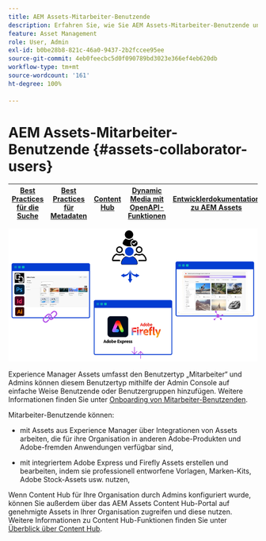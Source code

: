 ```yaml
---
title: AEM Assets-Mitarbeiter-Benutzende
description: Erfahren Sie, wie Sie AEM Assets-Mitarbeiter-Benutzende und ihre Berechtigungen verwalten.
feature: Asset Management
role: User, Admin
exl-id: b0be28b8-821c-46a0-9437-2b2fccee95ee
source-git-commit: 4eb0feecbc5d0f090789bd3023e366ef4eb620db
workflow-type: tm+mt
source-wordcount: '161'
ht-degree: 100%

---
```


# AEM Assets-Mitarbeiter-Benutzende {#assets-collaborator-users}

| [Best Practices für die Suche](/help/assets/search-best-practices.md) | [Best Practices für Metadaten](/help/assets/metadata-best-practices.md) | [Content Hub](/help/assets/product-overview.md) | [Dynamic Media mit OpenAPI-Funktionen](/help/assets/dynamic-media-open-apis-overview.md) | [Entwicklerdokumentation zu AEM Assets](https://developer.adobe.com/experience-cloud/experience-manager-apis/) |
| ------------- | --------------------------- |---------|----|-----|

![AEM Assets-Mitarbeiter-Benutzende – Banner](/help/assets/assets/aem-assets-collaborator-users-banner.png)

Experience Manager Assets umfasst den Benutzertyp „Mitarbeiter“ und Admins können diesem Benutzertyp mithilfe der Admin Console auf einfache Weise Benutzende oder Benutzergruppen hinzufügen. Weitere Informationen finden Sie unter [Onboarding von Mitarbeiter-Benutzenden](/help/assets/enable-assets-ultimate.md#onboard-collaborator-users).

Mitarbeiter-Benutzende können:

* mit Assets aus Experience Manager über Integrationen von Assets arbeiten, die für ihre Organisation in anderen Adobe-Produkten und Adobe-fremden Anwendungen verfügbar sind,

* mit integriertem Adobe Express und Firefly Assets erstellen und bearbeiten, indem sie professionell entworfene Vorlagen, Marken-Kits, Adobe Stock-Assets usw. nutzen,


Wenn Content Hub für Ihre Organisation durch Admins konfiguriert wurde, können Sie außerdem über das AEM Assets Content Hub-Portal auf genehmigte Assets in Ihrer Organisation zugreifen und diese nutzen. Weitere Informationen zu Content Hub-Funktionen finden Sie unter [Überblick über Content Hub](/help/assets/product-overview.md).
